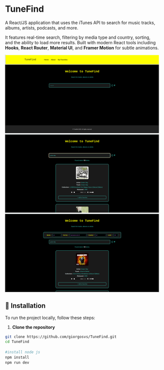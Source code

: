 # TuneFind

A React/JS application that uses the iTunes API to search for music tracks, albums, artists, podcasts, and more.

It features real-time search, filtering by media type and country, sorting, and the ability to load more results. Built with modern React tools including **Hooks**, **React Router**, **Material UI**, and **Framer Motion** for subtle animations.

![TuneFind Screenshot 1](public/screenshot-1.png)
![TuneFind Screenshot 2](public/screenshot-2.png)
![TuneFind Screenshot 3](public/screenshot-3.png)

## 🔧 Installation

To run the project locally, follow these steps:

1. **Clone the repository**

```bash
git clone https://github.com/giorgosvs/TuneFind.git
cd TuneFind

#install node js
npm install
npm run dev
